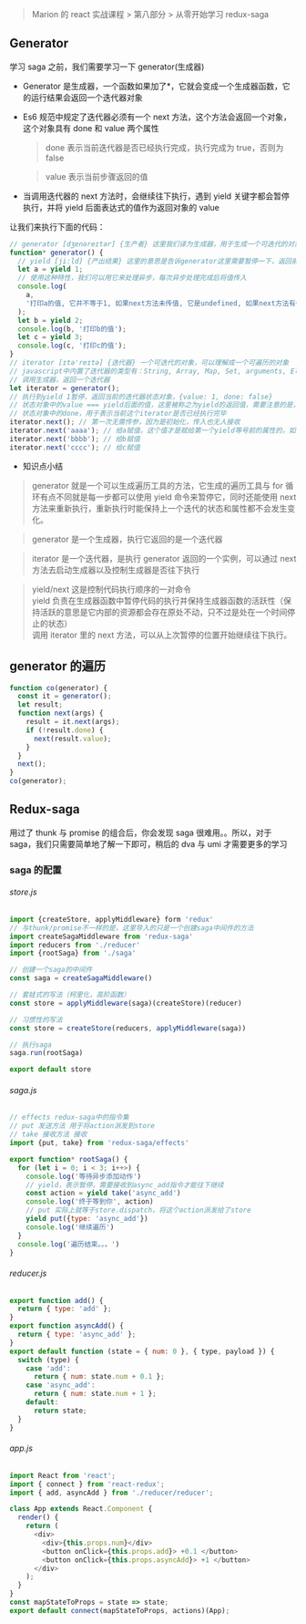 > Marion 的 react 实战课程 > 第八部分 > 从零开始学习 redux-saga

## Generator

学习 saga 之前，我们需要学习一下 generator(生成器)

- Generator 是生成器，一个函数如果加了\*，它就会变成一个生成器函数，它的运行结果会返回一个迭代器对象

- Es6 规范中规定了迭代器必须有一个 next 方法，这个方法会返回一个对象，这个对象具有 done 和 value 两个属性

  > done 表示当前迭代器是否已经执行完成，执行完成为 true，否则为 false

  > value 表示当前步骤返回的值

- 当调用迭代器的 next 方法时，会继续往下执行，遇到 yield 关键字都会暂停执行，并将 yield 后面表达式的值作为返回对象的 value

让我们来执行下面的代码：

```javascript
// generator [dʒenəreɪtər] {生产者} 这里我们译为生成器，用于生成一个可迭代的对象
function* generator() {
  // yield [ji:ld] {产出结果} 这里的意思是告诉generator这里需要暂停一下，返回前面的代码执行的结果并等待下一个next调用
  let a = yield 1;
  // 使用这种特性，我们可以用它来处理异步，每次异步处理完成后将值传入
  console.log(
    a,
    '打印a的值, 它并不等于1, 如果next方法未传值, 它是undefined, 如果next方法有传值, 它就是传入的值'
  );
  let b = yield 2;
  console.log(b, '打印b的值');
  let c = yield 3;
  console.log(c, '打印c的值');
}
// iterator [ɪtə'reɪtə] {迭代器} 一个可迭代的对象，可以理解成一个可遍历的对象
// javascript中内置了迭代器的类型有：String, Array, Map, Set, arguments, ElementList（元素列表）等
// 调用生成器，返回一个迭代器
let iterator = generator();
// 执行到yield 1暂停，返回当前的迭代器状态对象，{value: 1, done: false}
// 状态对象中的value === yield后面的值，这里被称之为yield的返回值，需要注意的是，这个值并不赋给等号前面的属性，它只是赋给了next对象
// 状态对象中的done，用于表示当前这个iterator是否已经执行完毕
iterator.next(); // 第一次无需传参，因为是初始化，传入也无人接收
iterator.next('aaaa'); // 给a赋值，这个值才是赋给第一个yield等号前的属性的，如果不赋值，接
iterator.next('bbbb'); // 给b赋值
iterator.next('cccc'); // 给c赋值
```

- 知识点小结

> generator 就是一个可以生成遍历工具的方法，它生成的遍历工具与 for 循环有点不同就是每一步都可以使用 yield 命令来暂停它，同时还能使用 next 方法来重新执行，重新执行时能保持上一个迭代的状态和属性都不会发生变化。

> generator 是一个生成器，执行它返回的是一个迭代器

> iterator 是一个迭代器，是执行 generator 返回的一个实例，可以通过 next 方法去启动生成器以及控制生成器是否往下执行

> yield/next 这是控制代码执行顺序的一对命令  
> yield 负责在生成器函数中暂停代码的执行并保持生成器函数的活跃性（保持活跃的意思是它内部的资源都会存在原处不动，只不过是处在一个时间停止的状态）  
> 调用 iterator 里的 next 方法，可以从上次暂停的位置开始继续往下执行。

## generator 的遍历

```javascript
function co(generator) {
  const it = generator();
  let result;
  function next(args) {
    result = it.next(args);
    if (!result.done) {
      next(result.value);
    }
  }
  next();
}
co(generator);
```

## Redux-saga

用过了 thunk 与 promise 的组合后，你会发现 saga 很难用。。所以，对于 saga，我们只需要简单地了解一下即可，稍后的 dva 与 umi 才需要更多的学习

### saga 的配置

###### store.js

```javascript
import {createStore, applyMiddleware} form 'redux'
// 与thunk/promise不一样的是，这里导入的只是一个创建saga中间件的方法
import createSagaMiddleware from 'redux-saga'
import reducers from './reducer'
import {rootSaga} from './saga'

// 创建一个saga的中间件
const saga = createSagaMiddleware()

// 套娃式的写法（柯里化，高阶函数）
const store = applyMiddleware(saga)(createStore)(reducer)

// 习惯性的写法
const store = createStore(reducers, applyMiddleware(saga))

// 执行saga
saga.run(rootSaga)

export default store
```

###### saga.js

```javascript
// effects redux-saga中的指令集
// put 发送方法 用于将action派发到store
// take 接收方法 接收
import {put, take} from 'redux-saga/effects'

export function* rootSaga() {
  for (let i = 0; i < 3; i++>) {
    console.log('等待异步添加动作')
    // yield，表示暂停，需要接收到async_add指令才能往下继续
    const action = yield take('async_add')
    console.log('终于等到你', action)
    // put 实际上就等于store.dispatch，将这个action派发给了store
    yield put({type: 'async_add'})
    console.log('继续遍历')
  }
  console.log('遍历结束。。。')
}
```

###### reducer.js

```javascript
export function add() {
  return { type: 'add' };
}
export function asyncAdd() {
  return { type: 'async_add' };
}
export default function (state = { num: 0 }, { type, payload }) {
  switch (type) {
    case 'add':
      return { num: state.num + 0.1 };
    case 'async_add':
      return { num: state.num + 1 };
    default:
      return state;
  }
}
```

###### app.js

```javascript
import React from 'react';
import { connect } from 'react-redux';
import { add, asyncAdd } from './reducer/reducer';

class App extends React.Component {
  render() {
    return (
      <div>
        <div>{this.props.num}</div>
        <button onClick={this.props.add}> +0.1 </button>
        <button onClick={this.props.asyncAdd}> +1 </button>
      </div>
    );
  }
}
const mapStateToProps = state => state;
export default connect(mapStateToProps, actions)(App);
```
